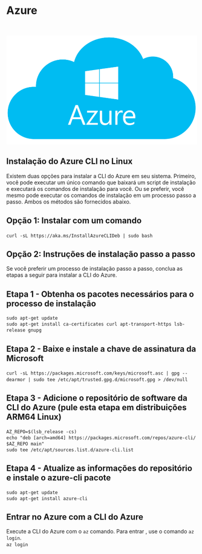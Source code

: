 
# Azure  
<br>

![img](https://github.com/AnttoniC/cloud-deployment-tool/blob/main/Cluster/Azure-CLI/IMG/azure.png)

## Instalação do Azure CLI no Linux
Existem duas opções para instalar a CLI do Azure em seu sistema. Primeiro, você pode executar um único comando que baixará um script de instalação e executará os comandos de instalação para você. Ou se preferir, você mesmo pode executar os comandos de instalação em um processo passo a passo. Ambos os métodos são fornecidos abaixo.<br>

## Opção 1: Instalar com um comando

`curl -sL https://aka.ms/InstallAzureCLIDeb | sudo bash`

## Opção 2: Instruções de instalação passo a passo

Se você preferir um processo de instalação passo a passo, conclua as etapas a seguir para instalar a CLI do Azure.<br>

## Etapa 1 - Obtenha os pacotes necessários para o processo de instalação
```
sudo apt-get update
sudo apt-get install ca-certificates curl apt-transport-https lsb-release gnupg
```
## Etapa 2 - Baixe e instale a chave de assinatura da Microsoft
`curl -sL https://packages.microsoft.com/keys/microsoft.asc | gpg --dearmor | sudo tee /etc/apt/trusted.gpg.d/microsoft.gpg > /dev/null`

## Etapa 3 - Adicione o repositório de software da CLI do Azure (pule esta etapa em distribuições ARM64 Linux)
```
AZ_REPO=$(lsb_release -cs)
echo "deb [arch=amd64] https://packages.microsoft.com/repos/azure-cli/ $AZ_REPO main"
sudo tee /etc/apt/sources.list.d/azure-cli.list
```

## Etapa 4 - Atualize as informações do repositório e instale o azure-cli pacote
```
sudo apt-get update
sudo apt-get install azure-cli 
```
## Entrar no Azure com a CLI do Azure
Execute a CLI do Azure com o `az` comando. Para entrar , use o comando `az login`. <br> 
`az login`




